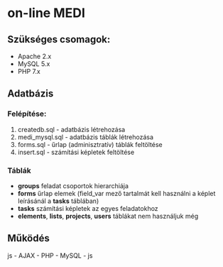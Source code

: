 # on-line MEDI

## Szükséges csomagok:

- Apache 2.x
- MySQL 5.x
- PHP 7.x

## Adatbázis

### Felépítése:

1. createdb.sql - adatbázis létrehozása
1. medi_mysql.sql - adatbázis táblák létrehozása
1. forms.sql - űrlap (adminisztratív) táblák feltöltése
1. insert.sql - számítási képletek feltöltése

### Táblák

- **groups** feladat csoportok hierarchiája
- **forms** űrlap elemek (field_var mező tartalmát kell használni a képlet leírásánál a **tasks** táblában)
- **tasks** számítási képletek az egyes feladatokhoz
- **elements**, **lists**, **projects**, **users** táblákat nem használjuk még

## Működés

js - AJAX - PHP - MySQL - js
